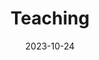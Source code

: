 ---
title: 'Teaching'
date: 2023-10-24
type: landing

design:
  spacing: '5rem'

# Note: `username` refers to the user's folder name in `content/authors/`

# Page sections
sections:
  - block: markdown
    content:
      title: Teaching
      text: |-
        **The Complexity Global School for Emerging Political Economies:**
          - Instructor, *Statistics*, July 2025

        **Duke University:**
          - Teaching Assistant, *STA210- Regression Analysis*, Spring 2024
          - Teaching Assistant, *STA642- Time Series and Dynamic Models*, Fall 2021
          - Teaching Assistant, *STA721- Linear Models*, Fall 2020
          - Teaching Assistant,*STA102- Introduction to Biostatistics*, Spring 2020
---